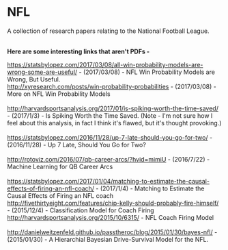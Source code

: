 # NFL

A collection of research papers relating to the National Football League.<br><br>

<strong>Here are some interesting links that aren't PDFs -</strong><br>

https://statsbylopez.com/2017/03/08/all-win-probability-models-are-wrong-some-are-useful/ - (2017/03/08) - NFL Win Probability Models are Wrong, But Useful.<br>
http://xyresearch.com/posts/win-probability-probabilities - (2017/03/08) - More on NFL Win Probability Models<br><br>
http://harvardsportsanalysis.org/2017/01/is-spiking-worth-the-time-saved/ - (2017/1/3) - Is Spiking Worth the Time Saved. (Note - I'm not sure how I feel about this analysis, in fact I think it's flawed, but it's thought provoking.)<br><br>
https://statsbylopez.com/2016/11/28/up-7-late-should-you-go-for-two/ - (2016/11/28) - Up 7 Late, Should You Go for Two?<br><br>
http://rotoviz.com/2016/07/qb-career-arcs/?hvid=mimiU - (2016/7/22) - Machine Learning for QB Career Arcs<br><br>
https://statsbylopez.com/2017/01/04/matching-to-estimate-the-causal-effects-of-firing-an-nfl-coach/ - (2017/1/4) - Matching to Estimate the Causal Effects of Firing an NFL coach<br>
http://fivethirtyeight.com/features/chip-kelly-should-probably-fire-himself/ - (2015/12/4) - Classification Model for Coach Firing<br>
http://harvardsportsanalysis.org/2015/10/6315/ - NFL Coach Firing Model<br><br>
http://danielweitzenfeld.github.io/passtheroc/blog/2015/01/30/bayes-nfl/ - (2015/01/30) - A Hierarchial Bayesian Drive-Survival Model for the NFL.<br><br>

